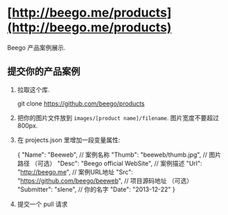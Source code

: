 # [http://beego.me/products](http://beego.me/products)

Beego 产品案例展示.

## 提交你的产品案例

1. 拉取这个库.

    git clone https://github.com/beego/products

2. 把你的图片文件放到 `images/[product name]/filename`. 图片宽度不要超过 800px.

3. 在 projects.json 里增加一段变量属性:

    {
    	"Name": "Beeweb", // 案例名称
    	"Thumb": "beeweb/thumb.jpg", // 图片路径 （可选）
    	"Desc": "Beego official WebSite", // 案例描述
    	"Url": "http://beego.me", // 案例URL地址
    	"Src": "https://github.com/beego/beeweb", // 项目源码地址 （可选）
    	"Submitter": "slene", // 你的名字
    	"Date": "2013-12-22"
    }

4. 提交一个 pull 请求
